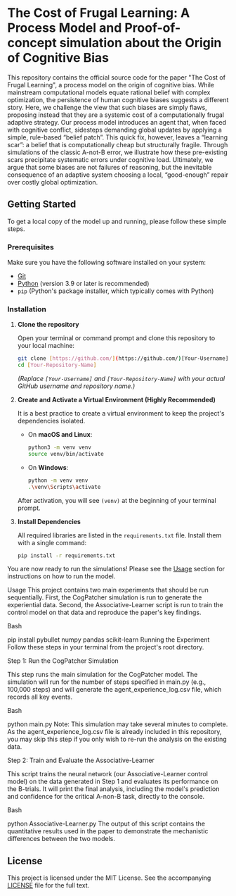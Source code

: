 # The Cost of Frugal Learning: A Process Model and Proof-of-concept simulation about the Origin of Cognitive Bias
 This repository contains the official source code for the paper "The Cost of Frugal Learning", a process model on the origin of cognitive bias.
While mainstream computational models equate rational belief with complex optimization, the persistence of human cognitive biases suggests a different story. Here, we challenge the view that such biases are simply flaws, proposing instead that they are a systemic cost of a computationally frugal adaptive strategy. Our process model introduces an agent that, when faced with cognitive conflict, sidesteps demanding global updates by applying a simple, rule-based “belief patch”. This quick fix, however, leaves a “learning scar”: a belief that is computationally cheap but structurally fragile. Through simulations of the classic A-not-B error, we illustrate how these pre-existing scars precipitate systematic errors under cognitive load. Ultimately, we argue that some biases are not failures of reasoning, but the inevitable consequence of an adaptive system choosing a local, “good-enough” repair over costly global optimization.
## Getting Started

To get a local copy of the model up and running, please follow these simple steps.

### Prerequisites

Make sure you have the following software installed on your system:
* [Git](https://git-scm.com/)
* [Python](https://www.python.org/downloads/) (version 3.9 or later is recommended)
* `pip` (Python's package installer, which typically comes with Python)

### Installation

1.  **Clone the repository**

    Open your terminal or command prompt and clone this repository to your local machine:
    ```bash
    git clone [https://github.com/](https://github.com/)[Your-Username]/[Your-Repository-Name].git
    cd [Your-Repository-Name]
    ```
    *(Replace `[Your-Username]` and `[Your-Repository-Name]` with your actual GitHub username and repository name.)*

2.  **Create and Activate a Virtual Environment (Highly Recommended)**

    It is a best practice to create a virtual environment to keep the project's dependencies isolated.

    * On **macOS and Linux**:
        ```bash
        python3 -m venv venv
        source venv/bin/activate
        ```
    * On **Windows**:
        ```bash
        python -m venv venv
        .\venv\Scripts\activate
        ```
    After activation, you will see `(venv)` at the beginning of your terminal prompt.

3.  **Install Dependencies**

    All required libraries are listed in the `requirements.txt` file. Install them with a single command:
    ```bash
    pip install -r requirements.txt
    ```

You are now ready to run the simulations! Please see the [Usage](#usage) section for instructions on how to run the model.

Usage
This project contains two main experiments that should be run sequentially. First, the CogPatcher simulation is run to generate the experiential data. Second, the Associative-Learner script is run to train the control model on that data and reproduce the paper's key findings.

Bash

pip install pybullet numpy pandas scikit-learn
Running the Experiment
Follow these steps in your terminal from the project's root directory.

Step 1: Run the CogPatcher Simulation

This step runs the main simulation for the CogPatcher model. The simulation will run for the number of steps specified in main.py (e.g., 100,000 steps) and will generate the agent_experience_log.csv file, which records all key events.

Bash

python main.py
Note: This simulation may take several minutes to complete. As the agent_experience_log.csv file is already included in this repository, you may skip this step if you only wish to re-run the analysis on the existing data.

Step 2: Train and Evaluate the Associative-Learner

This script trains the neural network (our Associative-Learner control model) on the data generated in Step 1 and evaluates its performance on the B-trials. It will print the final analysis, including the model's prediction and confidence for the critical A-non-B task, directly to the console.

Bash

python Associative-Learner.py
The output of this script contains the quantitative results used in the paper to demonstrate the mechanistic differences between the two models.

## License

This project is licensed under the MIT License. See the accompanying [LICENSE](LICENSE) file for the full text.
